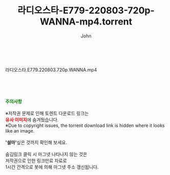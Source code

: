 ﻿---
layout: post
title:  "라디오스타-E779-220803-720p-WANNA-mp4.torrent"
author: John
categories: [ 방송/음악 ]
tags: [  ]
image:  
description: "라디오스타-E779-220803-720p-WANNA-mp4 torrent 정보 공유"
toc: true
toc_sticky: true
---

<br>
<div class="view-img">
<a class="view_image" href="http://torrentmobile60.com/bbs/view_image.php?fn=%2Fdata%2Ffile%2Fmusic%2F3735182707_fu8lqdcM_f05c4046cc7aa3c08caf5a5b7c786dda66a61078.jpg" target="_blank"><img alt="" class="img-tag" content="http://torrentmobile60.com/data/file/music/3735182707_fu8lqdcM_f05c4046cc7aa3c08caf5a5b7c786dda66a61078.jpg" itemprop="image" src="http://torrentmobile60.com/data/file/music/3735182707_fu8lqdcM_f05c4046cc7aa3c08caf5a5b7c786dda66a61078.jpg"/></a></div><div class="view-content" itemprop="description">
<p>라디오스타.E779.220803.720p.WANNA.mp4<br/></p> </div>
    
<br><br><br>
<p data-ke-size="size16"><b><span style="color: green;">주의사항</span></b><br /><br />※저작권 문제로 인해 토렌트 다운로드 링크는<br /><b><span style="color: red;">유사 이미지</span></b>에 숨겨뒀습니다.<br />※Due to copyright issues, the torrent download link is hidden where it looks like an image.<br /><br /><b>'설마'</b>싶은 것까지 확인해 보세요.<br /><br />숨김링크 클릭 시 마그넷 나타나지 않는 것은<br />저작권으로 인한 링크만료 자료로<br />1시간 간격으로 봇에 의해 마그넷 주소 갱신됩니다.</p>
